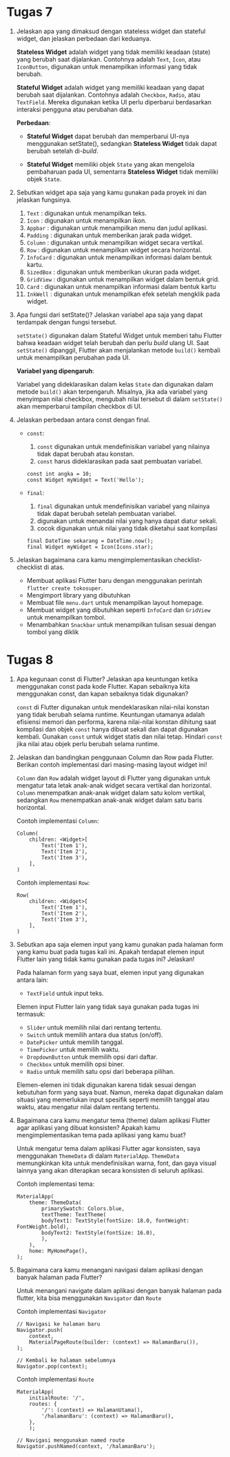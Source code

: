 # Tugas 7

1. Jelaskan apa yang dimaksud dengan stateless widget dan stateful widget, dan jelaskan perbedaan dari keduanya.
    
    **Stateless Widget** adalah widget yang tidak memiliki keadaan (state) yang berubah saat dijalankan. Contohnya adalah `Text`, `Icon`, atau `IconButton`, digunakan untuk menampilkan informasi yang tidak berubah.

    **Stateful Widget** adalah widget yang memiliki keadaan yang dapat berubah saat dijalankan. Contohnya adalah `Checkbox`, `Radio`, atau `TextField`. Mereka digunakan ketika UI perlu diperbarui berdasarkan interaksi pengguna atau perubahan data.

    **Perbedaan**:

    - **Stateful Widget** dapat berubah dan memperbarui UI-nya menggunakan setState(), sedangkan **Stateless Widget** tidak dapat berubah setelah di-*build*.

    - **Stateful Widget** memiliki objek `State` yang akan mengelola pembaharuan pada UI, sementarra  **Stateless Widget** tidak memiliki objek `State`.

2. Sebutkan widget apa saja yang kamu gunakan pada proyek ini dan jelaskan fungsinya.

    1.  `Text` : digunakan untuk menampilkan teks.
    2.  `Icon` : digunakan untuk menampilkan ikon.
    3.  `Appbar` : digunakan untuk menampilkan menu dan judul aplikasi.
    4.  `Padding` : digunakan untuk memberikan jarak pada widget.
    5.  `Column` : digunakan untuk menampilkan widget secara vertikal.
    6.   `Row` : digunakan untuk menampilkan widget secara horizontal.
    7.  `InfoCard` : digunakan untuk  menampilkan informasi dalam bentuk kartu.
    8.  `SizedBox` : digunakan untuk memberikan ukuran pada widget.
    9.  `GridView` : digunakan untuk  menampilkan widget dalam bentuk grid.
    10. `Card` : digunakan untuk menampilkan informasi dalam bentuk kartu
    11. `InkWell` : digunakan untuk menampilkan efek setelah mengklik pada widget.
3. Apa fungsi dari setState()? Jelaskan variabel apa saja yang dapat terdampak dengan fungsi tersebut.

    `setState()` digunakan dalam Stateful Widget untuk memberi tahu Flutter bahwa keadaan widget telah berubah dan perlu *build* ulang UI. Saat `setState()` dipanggil, Flutter akan menjalankan metode `build()` kembali untuk menampilkan perubahan pada UI.

    **Variabel yang dipengaruh**:

    Variabel yang dideklarasikan dalam kelas    `State` dan digunakan dalam metode `build()` akan terpengaruh. Misalnya, jika ada variabel yang menyimpan nilai checkbox, mengubah nilai tersebut di dalam `setState()` akan memperbarui tampilan checkbox di UI.

4. Jelaskan perbedaan antara const dengan final.

    - `const`:
        1. `const` digunakan untuk mendefinisikan variabel yang nilainya tidak dapat berubah atau konstan.
        2. `const` harus dideklarasikan pada saat pembuatan variabel.

        ```
        const int angka = 10;
        const Widget myWidget = Text('Hello');
        ```

    -  `final`:
        1. `final` digunakan untuk mendefinisikan variabel yang nilainya tidak dapat berubah setelah pembuatan variabel.
        2. digunakan untuk menandai nilai yang hanya dapat diatur sekali.
        3. cocok digunakan untuk nilai yang tidak diketahui saat kompilasi

        ```
        final DateTime sekarang = DateTime.now();   
        final Widget myWidget = Icon(Icons.star);
        ```
5. Jelaskan bagaimana cara kamu mengimplementasikan checklist-checklist di atas.

    - Membuat aplikasi Flutter baru dengan menggunakan perintah `flutter create tokosuper`.
    - Mengimport library yang dibutuhkan
    - Membuat file `menu.dart` untuk menampilkan layout homepage.
    - Membuat widget yang dibutuhkan  seperti `InfoCard` dan `GridView` untuk menampilkan tombol.
    - Menambahkan `Snackbar` untuk menampilkan tulisan sesuai dengan tombol yang diklik

# Tugas 8
 1. Apa kegunaan const di Flutter? Jelaskan apa keuntungan ketika menggunakan const pada kode Flutter. Kapan sebaiknya kita menggunakan const, dan kapan sebaiknya tidak digunakan?

    `const` di Flutter digunakan untuk mendeklarasikan nilai-nilai konstan yang tidak berubah selama runtime. Keuntungan utamanya adalah efisiensi memori dan performa, karena nilai-nilai konstan dihitung saat kompilasi dan objek `const` hanya dibuat sekali dan dapat digunakan kembali. Gunakan `const` untuk widget statis dan nilai tetap. Hindari `const` jika nilai atau objek perlu berubah selama runtime.

 2. Jelaskan dan bandingkan penggunaan Column dan Row pada Flutter. Berikan contoh implementasi dari masing-masing layout widget ini!

    `Column` dan `Row` adalah widget layout di Flutter yang digunakan untuk mengatur tata letak anak-anak widget secara vertikal dan horizontal. `Column` menempatkan anak-anak widget dalam satu kolom vertikal, sedangkan `Row` menempatkan anak-anak widget dalam satu baris horizontal.

    Contoh implementasi `Column`:
    ```
    Column(
        children: <Widget>[
            Text('Item 1'),
            Text('Item 2'),
            Text('Item 3'),
        ],
    )
    ```

    Contoh implementasi `Row`:
    ```
    Row(
        children: <Widget>[
            Text('Item 1'),
            Text('Item 2'),
            Text('Item 3'),
        ],
    )
    ```
 3. Sebutkan apa saja elemen input yang kamu gunakan pada halaman form yang kamu buat pada tugas kali ini. Apakah terdapat elemen input Flutter lain yang tidak kamu gunakan pada tugas ini? Jelaskan!

    Pada halaman form yang saya buat, elemen input yang digunakan antara lain:
    - `TextField` untuk input teks.

    Elemen input Flutter lain yang tidak saya gunakan pada tugas ini termasuk:
    - `Slider` untuk memilih nilai dari rentang tertentu.
    - `Switch` untuk memilih antara dua status (on/off).
    - `DatePicker` untuk memilih tanggal.
    - `TimePicker` untuk memilih waktu.
    - `DropdownButton` untuk memilih opsi dari daftar.
    - `Checkbox` untuk memilih opsi biner.
    - `Radio` untuk memilih satu opsi dari beberapa pilihan.

    Elemen-elemen ini tidak digunakan karena tidak sesuai dengan kebutuhan form yang saya buat. Namun, mereka dapat digunakan dalam situasi yang memerlukan input spesifik seperti memilih tanggal atau waktu, atau mengatur nilai dalam rentang tertentu.

 4. Bagaimana cara kamu mengatur tema (theme) dalam aplikasi Flutter agar aplikasi yang dibuat konsisten? Apakah kamu mengimplementasikan tema pada aplikasi yang kamu buat?

    Untuk mengatur tema dalam aplikasi Flutter agar konsisten, saya menggunakan `ThemeData` di dalam `MaterialApp`. `ThemeData` memungkinkan kita untuk mendefinisikan warna, font, dan gaya visual lainnya yang akan diterapkan secara konsisten di seluruh aplikasi.

    Contoh implementasi tema:
    ```
    MaterialApp(
        theme: ThemeData(
            primarySwatch: Colors.blue,
            textTheme: TextTheme(
            bodyText1: TextStyle(fontSize: 18.0, fontWeight: FontWeight.bold),
            bodyText2: TextStyle(fontSize: 16.0),
            ),
        ),
        home: MyHomePage(),
    );
    ```

 5. Bagaimana cara kamu menangani navigasi dalam aplikasi dengan banyak halaman pada Flutter?

    Untuk menangani navigate dalam aplikasi dengan banyak halaman pada flutter, kita bisa menggunakan `Navigator` dan `Route`
    
    Contoh implementasi `Navigator`
    ```
    // Navigasi ke halaman baru
    Navigator.push(
        context,
        MaterialPageRoute(builder: (context) => HalamanBaru()),
    );

    // Kembali ke halaman sebelumnya
    Navigator.pop(context);
    ```

    Contoh implementasi `Route`
    ```
    MaterialApp(
        initialRoute: '/',
        routes: {
            '/': (context) => HalamanUtama(),
            '/halamanBaru': (context) => HalamanBaru(),
        },
        );

    // Navigasi menggunakan named route
    Navigator.pushNamed(context, '/halamanBaru');
    ```

